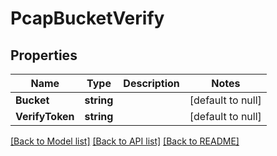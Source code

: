 # PcapBucketVerify

## Properties
Name | Type | Description | Notes
------------ | ------------- | ------------- | -------------
**Bucket** | **string** |  | [default to null]
**VerifyToken** | **string** |  | [default to null]

[[Back to Model list]](../README.md#documentation-for-models) [[Back to API list]](../README.md#documentation-for-api-endpoints) [[Back to README]](../README.md)

